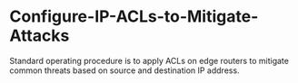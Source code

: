 # Configure-IP-ACLs-to-Mitigate-Attacks
Standard operating procedure is to apply ACLs on edge routers to mitigate common threats based on source and destination IP address. 
